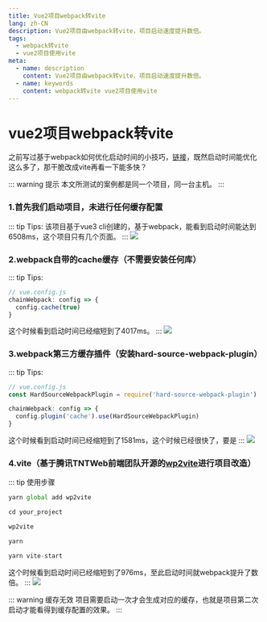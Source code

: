 ```yaml
---
title: Vue2项目webpack转vite
lang: zh-CN
description: Vue2项目由webpack转vite，项目启动速度提升数倍。
tags:
  - webpack转vite
  - vue2项目使用vite
meta:
  - name: description
    content: Vue2项目由webpack转vite，项目启动速度提升数倍。
  - name: keywords
    content: webpack转vite vue2项目使用vite
---
```

# vue2项目webpack转vite

之前写过基于webpack如何优化启动时间的小技巧，[链接](https://www.yumcc.com/study/optimization/2021-7-13.html)，既然启动时间能优化这么多了，那干脆改成vite再看一下能多快？

::: warning 提示
本文所测试的案例都是同一个项目，同一台主机。
:::

### 1.首先我们启动项目，未进行任何缓存配置
::: tip Tips:
该项目基于vue3 cli创建的，基于webpack，能看到启动时间能达到6508ms，这个项目只有几个页面。
:::
![](https://image.yumcc.com/blog/20210730150858.png)

### 2.webpack自带的cache缓存（不需要安装任何库）
::: tip Tips:
```javascript
// vue.config.js
chainWebpack: config => {
  config.cache(true)
}
```
这个时候看到启动时间已经缩短到了4017ms。
:::
![](https://image.yumcc.com/blog/20210730171053.png)

### 3.webpack第三方缓存插件（安装hard-source-webpack-plugin）
::: tip Tips:
```javascript
// vue.config.js
const HardSourceWebpackPlugin = require('hard-source-webpack-plugin')

chainWebpack: config => {
  config.plugin('cache').use(HardSourceWebpackPlugin)
}
```
这个时候看到启动时间已经缩短到了1581ms，这个时候已经很快了，要是
:::
![](https://image.yumcc.com/blog/20210730171054.png)

### 4.vite（基于腾讯TNTWeb前端团队开源的[wp2vite](https://github.com/tnfe/wp2vite)进行项目改造）
::: tip 使用步骤
```javascript
yarn global add wp2vite

cd your_project

wp2vite

yarn

yarn vite-start
```
这个时候看到启动时间已经缩短到了976ms，至此启动时间就webpack提升了数倍。
:::
![](https://image.yumcc.com/blog/20210730171055.png)

::: warning 缓存无效
项目需要启动一次才会生成对应的缓存，也就是项目第二次启动才能看得到缓存配置的效果。
:::